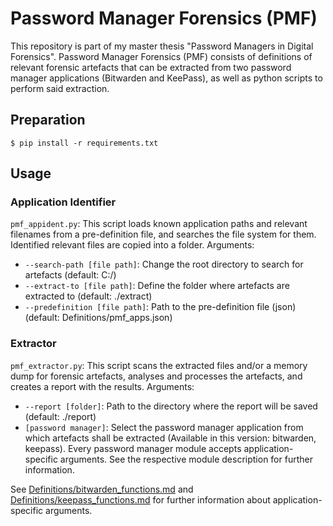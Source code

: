 # Password Manager Forensics (PMF)
This repository is part of my master thesis "Password Managers in Digital Forensics". Password Manager Forensics (PMF) consists of definitions of relevant forensic artefacts that can be extracted from two password manager applications (Bitwarden and KeePass), as well as python scripts to perform said extraction.

## Preparation
`$ pip install -r requirements.txt`

## Usage
### Application Identifier
`pmf_appident.py`: This script loads known application paths and relevant filenames from a pre-definition file, and searches the file system for them. Identified relevant files are copied into a folder. Arguments:

- `--search-path [file path]`: Change the root directory to search for artefacts (default: C:/)
- `--extract-to [file path]`: Define the folder where artefacts are extracted to (default: ./extract)
- `--predefinition [file path]`: Path to the pre-definition file (json) (default: Definitions/pmf_apps.json)

### Extractor
`pmf_extractor.py`: This script scans the extracted files and/or a memory dump for forensic artefacts, analyses and processes the artefacts, and creates a report with the results. Arguments:

- `--report [folder]`: Path to the directory where the report will be saved (default: ./report)
- `[password manager]`: Select the password manager application from which artefacts shall be extracted (Available in this version: bitwarden, keepass). Every password manager module accepts application-specific arguments. See the respective module description for further information.

See [Definitions/bitwarden_functions.md][1] and [Definitions/keepass_functions.md][2] for further information about application-specific arguments.

[1]:https://github.com/shaehni/password-manager-forensics/blob/main/Definitions/bitwarden_functions.md
[2]:https://github.com/shaehni/password-manager-forensics/blob/main/Definitions/keepass_functions.md